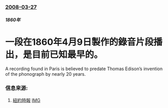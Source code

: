 ### [2008-03-27](/news/2008/03/27/index.md)

##### 1860年
# 一段在1860年4月9日製作的錄音片段播出，是目前已知最早的。

A recording found in Paris is believed to predate Thomas Edison’s invention of the phonograph by nearly 20 years.


### 信息来源:

1. [紐約時報](http://www.nytimes.com/2008/03/27/arts/27soun.html) [IMG](https://static01.nyt.com/images/icons/t_logo_291_black.png)
